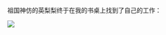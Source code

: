祖国神仿的英梨梨终于在我的书桌上找到了自己的工作：

![](https://raw.githubusercontent.com/Macyrate/Macyrate.github.io/photo/英梨梨.jpg)
